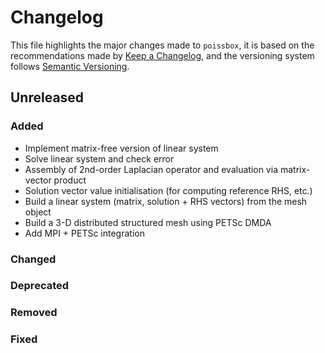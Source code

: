 # Changelog

This file highlights the major changes made to `poissbox`, it is based on the recommendations made
by [Keep a Changelog](https://keepachangelog.com/en/1.1.0/), and the versioning system follows
[Semantic Versioning](https://semver.org/spec/v2.0.0.html).

## Unreleased

### Added

- Implement matrix-free version of linear system
- Solve linear system and check error
- Assembly of 2nd-order Laplacian operator and evaluation via matrix-vector product
- Solution vector value initialisation (for computing reference RHS, etc.)
- Build a linear system (matrix, solution + RHS vectors) from the mesh object
- Build a 3-D distributed structured mesh using PETSc DMDA
- Add MPI + PETSc integration

### Changed
### Deprecated
### Removed
### Fixed
